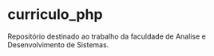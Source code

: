 # curriculo_php
Repositório destinado ao trabalho da faculdade de Analise e Desenvolvimento de Sistemas. 
